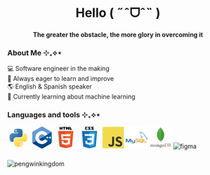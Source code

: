 
<h1 align="center">Hello ( ˶ˆᗜˆ˵ )</h1>

###

<h4 align="center">The greater the obstacle, the more glory in overcoming it</h4>

###

<h3 align="left"> About Me ⊹₊⟡⋆</h3>

<p align="left">💻 Software engineer in the making
  <br>🎯 Always eager to learn and improve
  <br>🌎 English & Spanish speaker
  <br>🤖 Currently learning about machine learning</p>

###

<h3 align="left">Languages and tools ⊹₊⟡⋆</h3>

<p align="left">
  <img src="https://raw.githubusercontent.com/devicons/devicon/master/icons/python/python-original.svg" alt="python" width="50" height="50"/>
  <img src="https://raw.githubusercontent.com/devicons/devicon/master/icons/cplusplus/cplusplus-original.svg" alt="cplusplus" width="50" height="50"/>
  <img src="https://raw.githubusercontent.com/devicons/devicon/master/icons/html5/html5-original-wordmark.svg" alt="html5" width="50" height="50"/>
  <img src="https://raw.githubusercontent.com/devicons/devicon/master/icons/css3/css3-original-wordmark.svg" alt="css3" width="50" height="50"/>
  <img src="https://raw.githubusercontent.com/devicons/devicon/master/icons/javascript/javascript-original.svg" alt="javascript" width="50" height="50"/>
  <img src="https://raw.githubusercontent.com/devicons/devicon/master/icons/mysql/mysql-original-wordmark.svg" alt="mysql" width="50" height="50"/>
  <img src="https://raw.githubusercontent.com/devicons/devicon/master/icons/mongodb/mongodb-original-wordmark.svg" alt="mongodb" width="50" height="50"/>
  <img src="https://www.vectorlogo.zone/logos/figma/figma-icon.svg" alt="figma" width="50" height="50"/>
</p>

###
<p><img align="left" src="https://github-readme-stats.vercel.app/api/top-langs?username=pengwinkingdom&show_icons=true&locale=en&layout=compact" alt="pengwinkingdom" /></p>
